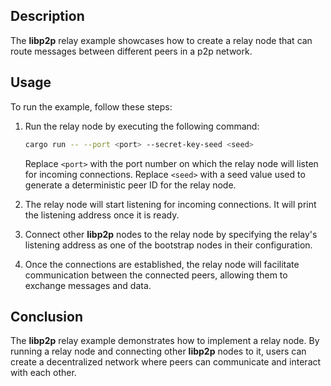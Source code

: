 ## Description

The **libp2p** relay example showcases how to create a relay node that can route messages between different peers in a p2p network.

## Usage

To run the example, follow these steps:

1. Run the relay node by executing the following command:

   ```sh
   cargo run -- --port <port> --secret-key-seed <seed>
   ```

   Replace `<port>` with the port number on which the relay node will listen for incoming connections.
   Replace `<seed>` with a seed value used to generate a deterministic peer ID for the relay node.

2. The relay node will start listening for incoming connections.
   It will print the listening address once it is ready.

3. Connect other **libp2p** nodes to the relay node by specifying the relay's listening address as one of the bootstrap nodes in their configuration.

4. Once the connections are established, the relay node will facilitate communication between the connected peers, allowing them to exchange messages and data.

## Conclusion

The **libp2p** relay example demonstrates how to implement a relay node.
By running a relay node and connecting other **libp2p** nodes to it, users can create a decentralized network where peers can communicate and interact with each other.
